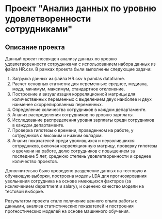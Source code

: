 # Проект "Анализ данных по уровню удовлетворенности сотрудниками"

## Описание проекта
Данный проект посвящен анализу данных по уровню удовлетворенности сотрудниками с использованием набора данных из файла HR.csv. В рамках проекта были выполнены следующие задачи:

1. Загрузка данных из файла HR.csv в pandas dataframe.
2. Расчет основных статистик для переменных: среднее, медиана, мода, минимум, максимум, стандартное отклонение.
3. Построение и визуализация корреляционной матрицы для количественных переменных с выделением двух наиболее и двух наименее скоррелированных переменных.
4. Определение количества сотрудников в каждом департаменте.
5. Анализ распределения сотрудников по уровню зарплаты.
6. Исследование распределения уровня зарплаты среди сотрудников в каждом департаменте.
7. Проверка гипотезы о времени, проведенном на работе, у сотрудников с высоким и низким окладом.
8. Анализ показателей среди уволившихся и неуволившихся сотрудников, включая корреляционную матрицу, проверку гипотезы о времени на работе, долю сотрудников с повышением за последние 5 лет, среднюю степень удовлетворенности и среднее количество проектов.

Дополнительно было проведено разделение данных на тестовую и обучающую выборки, построена модель LDA для прогнозирования увольнения сотрудника на основе имеющихся факторов (за исключением department и salary), и оценено качество модели на тестовой выборке.

Результатом проекта стало получение ценного опыта работы с данными, анализа статистических показателей и построения прогностических моделей на основе машинного обучения.
